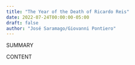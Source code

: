 ```yaml
---
title: "The Year of the Death of Ricardo Reis"
date: 2022-07-24T00:00:00-05:00
draft: false
author: "José Saramago/Giovanni Pontiero"
---
```


SUMMARY

<!--more-->

CONTENT